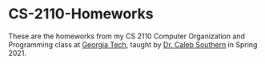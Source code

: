 # CS-2110-Homeworks
These are the homeworks from my CS 2110 Computer Organization and Programming class at [Georgia Tech](https://gatech.edu), taught by [Dr. Caleb Southern](http://calebsouthern.com/) in Spring 2021.
